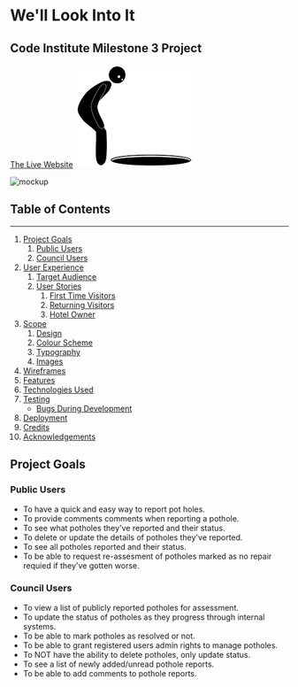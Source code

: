 # We'll Look Into It

## Code Institute Milestone 3 Project

[The Live Website]() ![We'll Look Into It Logo](docs/assets/wlii_logo_small.png)

![mockup]()

## Table of Contents

---

1. [Project Goals](#project-goals)
   1. [Public Users](#public-users)
   2. [Council Users](#council-users)
2. [User Experience](#user-experience)
   1. [Target Audience](#target-audience)
   2. [User Stories](#user-stories)
      1. [First Time Visitors](#first-time-visitors)
      2. [Returning Visitors](#returning-visitors)
      3. [Hotel Owner](#hotel-owner)
3. [Scope](#scope)
   1. [Design](#design)
   2. [Colour Scheme](colour-scheme)
   3. [Typography](#typeography)
   4. [Images](#images)
4. [Wireframes](#wireframes)
5. [Features](#features)
6. [Technologies Used](#technologies-used)
7. [Testing](#testing)
   - [Bugs During Development](#Bugs-found-and-resolved-during-development)
8. [Deployment](#deployment)
9. [Credits](#credits)
10. [Acknowledgements](#acknowledgements)


## Project Goals

### Public Users

* To have a quick and easy way to report pot holes.
* To provide comments comments when reporting a pothole.
* To see what potholes they've reported and their status.
* To delete or update the details of potholes they've reported.
* To see all potholes reported and their status.
* To be able to request re-assesment of potholes marked as no repair requied if they've gotten worse.

### Council Users

* To view a list of publicly reported potholes for assessment.
* To update the status of potholes as they progress through internal systems.
* To be able to mark potholes as resolved or not.
* To be able to grant registered users admin rights to manage potholes.
* To NOT have the ability to delete potholes, only update status.
* To see a list of newly added/unread pothole reports.
* To be able to add comments to pothole reports.
